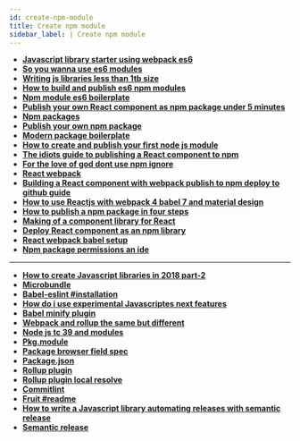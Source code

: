 ```yaml
---
id: create-npm-module
title: Create npm module
sidebar_label: | Create npm module
---
```


<!--  Add TOC here  -->

- [**Javascript library starter using webpack es6**](http://krasimirtsonev.com/blog/article/javascript-library-starter-using-webpack-es6)
- [**So you wanna use es6 modules**](https://medium.com/@kelin2025/so-you-wanna-use-es6-modules-714f48b3a953)
- [**Writing js libraries less than 1tb size**](https://medium.com/@kelin2025/writing-js-libraries-less-than-1tb-size-6342da0c006a)
- [**How to build and publish es6 npm modules**](https://booker.codes/how-to-build-and-publish-es6-npm-modules-today-with-babel/)
- [**Npm module es6 boilerplate**](https://www.npmjs.com/package/npm-module-es6-boilerplate)
- [**Publish your own React component as npm package under 5 minutes**](https://medium.com/quick-code/publish-your-own-react-component-as-npm-package-under-5-minutes-8a47f0cb92b9)
- [**Npm packages**](http://2ality.com/2017/07/npm-packages-via-babel.html)
- [**Publish your own npm package**](https://codeburst.io/publish-your-own-npm-package-ff918698d450)
- [**Modern package boilerplate**](https://github.com/eunikitin/modern-package-boilerplate)
- [**How to create and publish your first node js module**](https://codeburst.io/how-to-create-and-publish-your-first-node-js-module-444e7585b738)
- [**The idiots guide to publishing a React component to npm**](https://medium.com/@adrianli/the-idiot-s-guide-to-publishing-a-react-component-to-npm-2b66b1ac03e0)
- [**For the love of god dont use npm ignore**](https://medium.com/@jdxcode/for-the-love-of-god-dont-use-npmignore-f93c08909d8d)
- [**React webpack**](https://www.valentinog.com/blog/react-webpack-babel)
- [**Building a React component with webpack publish to npm deploy to github guide**](https://medium.com/dailyjs/building-a-react-component-with-webpack-publish-to-npm-deploy-to-github-guide-6927f60b3220)
- [**How to use Reactjs with webpack 4 babel 7 and material design**](https://medium.freecodecamp.org/how-to-use-reactjs-with-webpack-4-babel-7-and-material-design-ff754586f618)
- [**How to publish a npm package in four steps**](https://medium.com/@vmarchesin/how-to-publish-a-npm-package-in-four-steps-4344ab88e852)
- [**Making of a component library for React**](https://hackernoon.com/making-of-a-component-library-for-react-e6421ea4e6c7 )
- [**Deploy React component as an npm library**](https://codeburst.io/deploy-react-component-as-an-npm-library-d396efc25122)
- [**React webpack babel setup**](https://www.robinwieruch.de/minimal-react-webpack-babel-setup/ )
- [**Npm package permissions an ide**](https://hackernoon.com/npm-package-permissions-an-idea-441a02902d9b)

---

- [**How to create Javascript libraries in 2018 part-2**](https://developers.livechatinc.com/blog/how-to-create-javascript-libraries-in-2018-part-2/)
- [**Microbundle**](https://github.com/developit/microbundle/)
- [**Babel-eslint #installation**](https://github.com/babel/babel-eslint#installation)
- [**How do i use experimental Javascriptes next features**](https://standardjs.com/#how-do-i-use-experimental-javascript-es-next-features)
- [**Babel minify plugin**](https://github.com/babel/minify)
- [**Webpack and rollup the same but different**](https://medium.com/webpack/webpack-and-rollup-the-same-but-different-a41ad427058c)
- [**Node js tc 39 and modules**](https://hackernoon.com/node-js-tc-39-and-modules-a1118aecf95e)
- [**Pkg.module**](https://github.com/rollup/rollup/wiki/pkg.module)
- [**Package browser field spec**](https://github.com/defunctzombie/package-browser-field-spec)
- [**Package.json**](https://github.com/rollup/rollup-starter-lib/blob/master/package.json)
- [**Rollup plugin**](https://github.com/rollup/rollup-plugin-babel)
- [**Rollup plugin local resolve**](https://www.npmjs.com/package/rollup-plugin-local-resolve)
- [**Commitlint**](https://github.com/conventional-changelog/commitlint)
- [**Fruit #readme**](https://github.com/jaebradley/fruit#readme)
- [**How to write a Javascript library automating releases with semantic release**](https://egghead.io/lessons/javascript-how-to-write-a-javascript-library-automating-releases-with-semantic-release)
- [**Semantic release**](https://github.com/semantic-release/semantic-release)





<!-- - []() https://babeljs.io/docs/en/config-files#6x-vs-7x-babelrc-loading

- []() https://babeljs.io/docs/en/config-files#project-wide-configuration

- []() https://babeljs.io/docs/en/plugins#react -->



<!-- module
- []() https://github.com/rollup/rollup/issues/2646#issuecomment-455352098
 -->





<!-- https://docs.travis-ci.com/user/coveralls/
https://github.com/dwyl/learn-coveralls.io
https://www.youtube.com/watch?v=bt1iOy9lv0U
https://docs.coveralls.io/
https://stackoverflow.com/questions/39501417/how-can-i-connect-coveralls-and-travis-in-github
https://medium.com/the-code-review/add-badges-for-travisci-coveralls-and-code-climate-to-your-readme-ruby-6d27caad74ed


https://medium.com/recraftrelic/building-a-react-component-as-a-npm-module-18308d4ccde9
-->


<!-- https://datree.io/npm-version/ -->



<!-- https://github.com/conventional-changelog/standard-version -->
